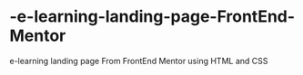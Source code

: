# -e-learning-landing-page-FrontEnd-Mentor
 e-learning landing page From FrontEnd Mentor using HTML and CSS

